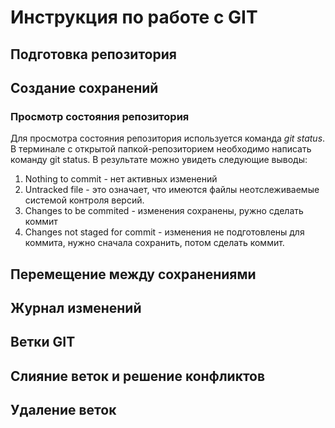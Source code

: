 # Инструкция по работе с GIT

## Подготовка репозитория

## Создание сохранений
### Просмотр состояния репозитория
Для просмотра состояния репозитория используется команда *git status*. В терминале с открытой папкой-репозиторием необходимо написать команду git status. В результате можно увидеть следующие выводы:
1. Nothing to commit - нет активных изменений
2. Untracked file - это означает, что имеются файлы неотслеживаемые системой контроля версий.
3. Changes to be commited - изменения сохранены, ружно сделать коммит
4. Changes not staged for commit - изменения не подготовлены для коммита, нужно сначала сохранить, потом сделать коммит.
## Перемещение между сохранениями

## Журнал изменений

## Ветки GIT

## Слияние веток и решение конфликтов

## Удаление веток
